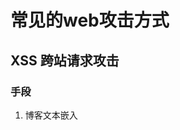 # 常见的web攻击方式

## XSS 跨站请求攻击

### 手段

1. 博客文本嵌入<script>，
2. 脚本获取cookie发送到黑客服务器（黑客服务器支持跨域）

### 预防

1. 替换字符 < 变为 &it; > 变为 &gt; ，浏览器对<>是这样解析的
2. 前后端都需要替换

https://www.npmjs.com/package/xss

## XSRF 跨站请求伪造

### 场景 - 1

1. 看到商品，付款，商品id为100
2. 付费接口xxx.com/pay?id=100，但没有任何验证
3. 我是攻击者，看中商品 id=200

1. 我向你发送电子邮件，标题很吸引人
2. 但邮件正文隐藏<img src="xxx.com/pay?id=200">
3. 你查看邮件，顺便帮我买了id=200的商品

### 预防
1. POST
2. 增加验证，例如密码、短信验证码、指纹等